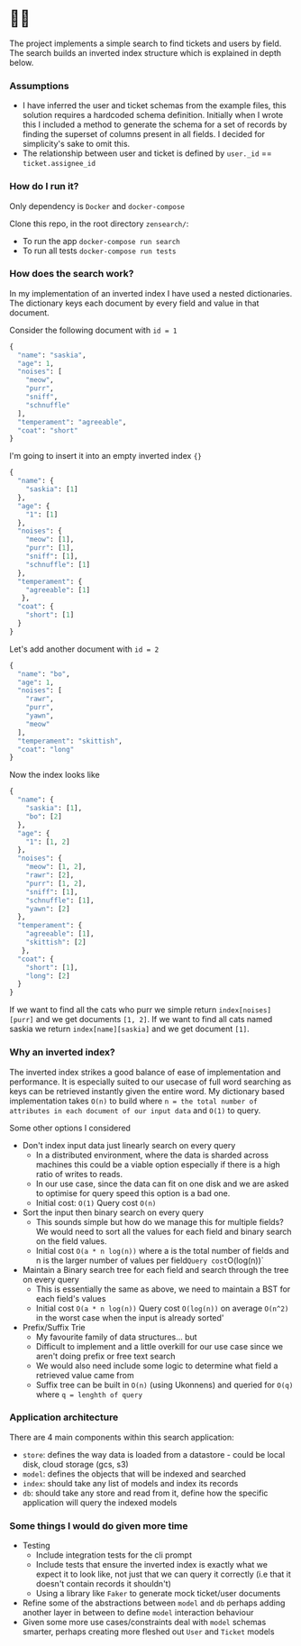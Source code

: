 # 🕵️‍♀️
The project implements a simple search to find tickets and users by field. The search builds an inverted index structure which is explained in depth below.

### Assumptions
- I have inferred the user and ticket schemas from the example files, this solution requires a hardcoded schema definition. Initially when I wrote this I included a method to generate the schema for a set of records by finding the superset of columns present in all fields. I decided for simplicity's sake to omit this.
- The relationship between user and ticket is defined by `user._id` == `ticket.assignee_id`

### How do I run it?

Only dependency is `Docker` and `docker-compose`

Clone this repo, in the root directory `zensearch/`:

- To run the app `docker-compose run search`
- To run all tests `docker-compose run tests` 

### How does the search work?

In my implementation of an inverted index I have used a nested dictionaries. The dictionary keys each document by every field and value in that document.

Consider the following document with `id = 1`
```python
{
  "name": "saskia",
  "age": 1,
  "noises": [
    "meow",
    "purr",
    "sniff",
    "schnuffle"
  ],
  "temperament": "agreeable",
  "coat": "short"
}
````
I'm going to insert it into an empty inverted index `{}`
```python
{
  "name": {
    "saskia": [1]
  },
  "age": {
    "1": [1]
  },
  "noises": {
    "meow": [1],
    "purr": [1],
    "sniff": [1],
    "schnuffle": [1]
  },
  "temperament": {
    "agreeable": [1]
   },
  "coat": {
    "short": [1]
  }
}
```

Let's add another document with `id = 2`
```python
{
  "name": "bo",
  "age": 1,
  "noises": [
    "rawr",
    "purr",
    "yawn",
    "meow"
  ],
  "temperament": "skittish",
  "coat": "long"
}
````


Now the index looks like
```python
{
  "name": {
    "saskia": [1],
    "bo": [2]
  },
  "age": {
    "1": [1, 2]
  },
  "noises": {
    "meow": [1, 2],
    "rawr": [2],
    "purr": [1, 2],
    "sniff": [1],
    "schnuffle": [1],
    "yawn": [2]
  },
  "temperament": {
    "agreeable": [1],
    "skittish": [2]
   },
  "coat": {
    "short": [1],
    "long": [2]
  }
}
```

If we want to find all the cats who purr we simple return `index[noises][purr]` and we get documents `[1, 2]`. If we want to find all cats named saskia we return `index[name][saskia]` and we get document `[1]`.

### Why an inverted index?

The inverted index strikes a good balance of ease of implementation and performance. It is especially suited to our usecase of full word searching as keys can be retrieved instantly given the entire word. My dictionary based implementation takes `O(n)` to build where `n = the total number of attributes in each document of our input data` and `O(1)` to query.

Some other options I considered
- Don't index input data just linearly search on every query
    - In a distributed environment, where the data is sharded across machines this could be a viable option especially if there is a high ratio of writes to reads.
    - In our use case, since the data can fit on one disk and we are asked to optimise for query speed this option is a bad one.
    - Initial cost: `O(1)` Query cost `O(n)`
- Sort the input then binary search on every query
    - This sounds simple but how do we manage this for multiple fields? We would need to sort all the values for each field and binary search on the field values.
    - Initial cost  `O(a * n log(n))` where a is the total number of fields and n is the larger number of values per field` Query cost `O(log(n))`
- Maintain a Binary search tree for each field and search through the tree on every query
    - This is essentially the same as above, we need to maintain a BST for each field's values
    - Initial cost `O(a * n log(n))` Query cost `O(log(n))` on average `O(n^2)` in the worst case when the input is already sorted'
- Prefix/Suffix Trie
    - My favourite family of data structures... but
    - Difficult to implement and a little overkill for our use case since we aren't doing prefix or free text search
    - We would also need include some logic to determine what field a retrieved value came from
    - Suffix tree can be built in `O(n)` (using Ukonnens) and queried for `O(q)` where `q = lenghth of query`

### Application architecture

There are 4 main components within this search application:
- `store`: defines the way data is loaded from a datastore - could be local disk, cloud storage (gcs, s3)
- `model`: defines the objects that will be indexed and searched
- `index`: should take any list of models and index its records
- `db`: should take any store and read from it, define how the specific application will query the indexed models

### Some things I would do given more time
* Testing
  - Include integration tests for the cli prompt
  - Include tests that ensure the inverted index is exactly what we expect it to look like, not just that we can query it correctly (i.e that it doesn't contain records it shouldn't)
  - Using a library like `Faker` to generate mock ticket/user documents
* Refine some of the abstractions between `model` and `db` perhaps adding another layer in between to define `model` interaction behaviour
* Given some more use cases/constraints deal with `model` schemas smarter, perhaps creating more fleshed out `User` and `Ticket` models
